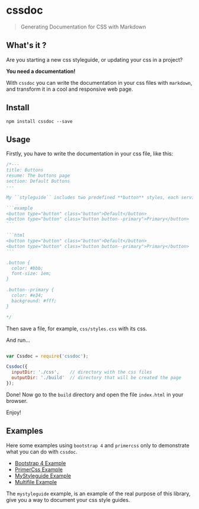 # cssdoc

> Generating Documentation for CSS with Markdown

## What's it ?

Are you starting a new css styleguide, or updating your css in a project?

**You need a documentation!**

With ``cssdoc`` you can write the documentation in your css files with ``markdown``, and transform it in
a cool and responsive web page.

## Install

```
npm install cssdoc --save
```

## Usage

Firstly, you have to write the documentation in your css file, like this:

```css
/*---
title: Buttons
resume: The buttons page
section: Default Buttons
---

My ``styleguide`` includes two predefined **button** styles, each serving its own semantic purpose.

```example
<button type="button" class="button">Default</button>
<button type="button" class="button button--primary">Primary</button>
​```

```html
<button type="button" class="button">Default</button>
<button type="button" class="button button--primary">Primary</button>
​```

.button {
  color: #bbb;
  font-size: 1em;
}

.button--primary {
  color: #e34;
  background: #fff;
}

*/

```

Then save a file, for example, ``css/styles.css`` with its css.

And run...

```javascript

var Cssdoc = require('cssdoc');

Cssdoc({
  inputDir: './css',    // directory with the css files
  outputDir: './build'  // directory that will be created the page
});

```

Done! Now go to the ``build`` directory and open the file ``index.html`` in your browser.

Enjoy!

## Examples

Here some examples using ``bootstrap 4`` and ``primercss`` only to demonstrate what you can do with ``cssdoc``.

  - [Bootstrap 4 Example](/examples/bootstrap4)
  - [PrimerCss Example](/examples/primercss)
  - [MyStyleguide Example](/examples/mystyleguide)
  - [Multifile Example](/examples/multifile)

The ``mystyleguide`` example, is an example of the real purpose of this library, give you a way to document your css style guides.







